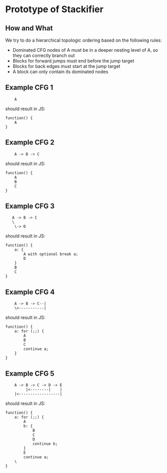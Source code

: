 # Prototype of Stackifier

## How and What

We try to do a hierarchical topologic ordering based on the following rules:

* Dominated CFG nodes of A must be in a deeper nesting level of A, so they can correctly branch out
* Blocks for forward jumps must end before the jump target
* Blocks for back edges must start at the jump target
* A block can only contain its dominated nodes

## Example CFG 1


```
    A
```

should result in JS:

```
function() {
    A
}
```

## Example CFG 2

```
    A -> B -> C
```

should result in JS:

```
function() {
    A
    B
    C
}
```

## Example CFG 3

```
   A -> B -> C
   \
    \-> D
```

should result in JS:

```
function() {
    a: {
        A with optional break a;
        D
    }
    B
    C
}
```

## Example CFG 4

```
    A -> B -> C--|
    \<-----------|
```

should result in JS:

```
function() {
    a: for (;;) {
        A
        B
        C
        continue a;
    }
}
```

## Example CFG 5

```
    A -> B -> C -> D -> E
         |<--------|    |
    |<------------------|        
```

should result in JS:

```
function() {
    a: for (;;) {
        A
        b: {
            B
            C
            D
            continue b;
        }
        E
        continue a;
    \
}
```